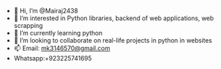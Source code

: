 - 👋 Hi, I’m @Mairaj2438
- 👀 I’m interested in Python libraries, backend of web applications, web scrapping 
- 🌱 I’m currently learning python 
- 💞️ I’m looking to collaborate on real-life projects in python in websites 
- 📫 Email: mk3146570@gmail.com
- Whatsapp:+923225741695

<!---
Mairaj2438/Mairaj2438 is a ✨ special ✨ repository because its `README.md` (this file) appears on your GitHub profile.
You can click the Preview link to take a look at your changes.
--->
